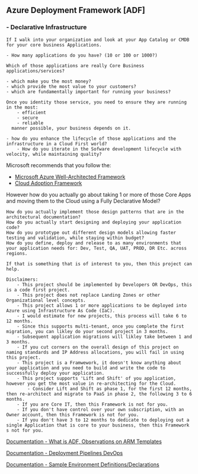 
## Azure Deployment Framework [ADF] 
### - Declarative Infrastructure
    
    If I walk into your organization and look at your App Catalog or CMDB for your core business Applications.
    
    - How many applications do you have? (10 or 100 or 1000?)
    
    Which of those applications are really Core Business applications/services?
    
    - which make you the most money?
    - which provide the most value to your customers?
    - which are fundamentally important for running your business?
    
    Once you identity those service, you need to ensure they are running in the most: 
        - efficient
        - secure
        - reliable 
      manner possible, your business depends on it.

    - how do you enhance the lifecycle of those applications and the infrastructure in a Cloud First world?
        - How do you iterate in the Sofware development lifecycle with velocity, while maintaining quality?

Microsoft recommends that you follow the:
- [Microsoft Azure Well-Architected Framework](https://docs.microsoft.com/en-us/azure/architecture/framework)
- [Cloud Adoption Framework](https://docs.microsoft.com/en-us/azure/cloud-adoption-framework/)

However how do you actually go about taking 1 or more of those Core Apps and moving them to the Cloud using a Fully Declarative Model? 
    
    How do you actually implement those design patterns that are in the architectural documentation?
    How do you actually start designing and deploying your application code?
    How do you prototype out different design models allowing faster testing and validation, while staying within budget?
    How do you define, deploy and release to as many environments that your application needs for: Dev, Test, QA, UAT, PROD, DR Etc. across regions.

    If that is something that is of interest to you, then this project can help.

    Disclaimers: 
        - This project should be implemented by Developers OR DevOps, this is a code first project.
        - This project does not replace Landing Zones or other Organizational level concepts.
        - This project allows 1 or more applications to be deployed into Azure using Infrastructure As Code (IaC).
        - I would estimate for new projects, this process will take 6 to 12 months.
        - Since this supports multi-tenant, once you complete the first migration, you can likley do your second project in 3 months.
        - Subsequent application migrations will likley take between 1 and 3 months.
        - If you cut corners on the overall design of this project on naming standards and IP Address allocations, you will fail in using this project.
        - This project is a Framwework, it doesn't know anything about your application and you need to build and write the code to successfully deploy your application.
        - This project supports 'Lift and Shift' of you application, however you get the most value in re-architecting for the Cloud.
            - Consider Lift and Shift as phase 1, for the first 12 months, then re-architect and migrate to PaaS in phase 2, the following 3 to 6 months.
        - If you are Core IT, then this Framework is not for you.
        - If you don't have control over your own subscription, with an Owner account, then this Framework is not for you.
        - If you don't have 3 to 12 months to dedicate to deploying out a single Application that is core to your business, then this Framework s not for you.
    
[Documentation - What is ADF, Observations on ARM Templates](./docs/ARM.md)

[Documentation - Deployment Pipelines DevOps](./docs/Deployment_Pipelines_DevOps.md)

[Documentation - Sample Environment Definitions/Declarations](./docs/Sample_Template_Files.md)





